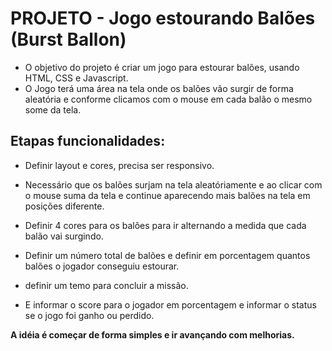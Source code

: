 <h1>PROJETO - Jogo estourando Balões (Burst Ballon)</h1>

- O objetivo do projeto é criar um jogo para estourar balões, usando HTML, CSS e Javascript.
- O Jogo terá uma área na tela onde os balões vão  surgir de forma aleatória e conforme clicamos com o mouse em cada balão o mesmo some da tela.

<h2>Etapas funcionalidades:</h2>

- Definir layout e cores, precisa ser responsivo.

- Necessário que os balões surjam na tela aleatóriamente e ao clicar com o mouse suma da tela e continue aparecendo mais balões na tela em posições diferente.

- Definir 4 cores para os balões para ir alternando a medida que cada balão vai surgindo.

- Definir um número total de balões e definir em porcentagem quantos balões o jogador conseguiu estourar.

- definir um temo para concluir a missão.

- E informar o score para o jogador em porcentagem e informar o status se o jogo foi ganho ou perdido.


<strong>A idéia é começar de forma simples e ir avançando com melhorias.</strong>

